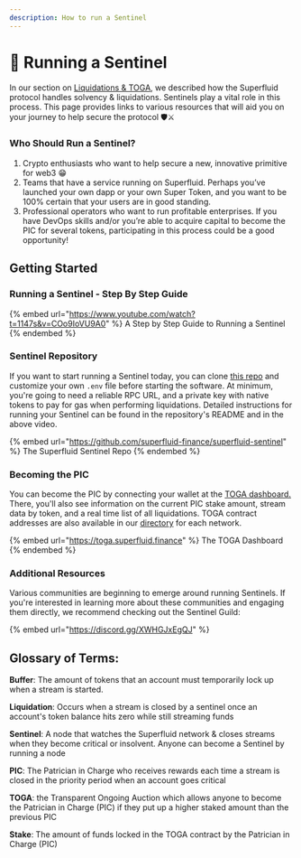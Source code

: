 ```yaml
---
description: How to run a Sentinel
---
```


# 🤖 Running a Sentinel

In our section on [Liquidations & TOGA](liquidations-and-toga.md), we described how the Superfluid protocol handles solvency & liquidations. Sentinels play a vital role in this process. This page provides links to various resources that will aid you on your journey to help secure the protocol 🛡⚔️

### Who Should Run a Sentinel?

1. Crypto enthusiasts who want to help secure a new, innovative primitive for web3 😁
2. Teams that have a service running on Superfluid. Perhaps you’ve launched your own dapp or your own Super Token, and you want to be 100% certain that your users are in good standing.
3. Professional operators who want to run profitable enterprises. If you have DevOps skills and/or you’re able to acquire capital to become the PIC for several tokens, participating in this process could be a good opportunity!

## Getting Started

### Running a Sentinel - Step By Step Guide

{% embed url="https://www.youtube.com/watch?t=1147s&v=COo9IoVU9A0" %}
A Step by Step Guide to Running a Sentinel
{% endembed %}

### Sentinel Repository

If you want to start running a Sentinel today, you can clone [this repo](https://github.com/superfluid-finance/superfluid-sentinel) and customize your own `.env` file before starting the software. At minimum, you're going to need a reliable RPC URL, and a private key with native tokens to pay for gas when performing liquidations. Detailed instructions for running your Sentinel can be found in the repository's README and in the above video.

{% embed url="https://github.com/superfluid-finance/superfluid-sentinel" %}
The Superfluid Sentinel Repo
{% endembed %}

### Becoming the PIC

You can become the PIC by connecting your wallet at the [TOGA dashboard.](https://toga.superfluid.finance/) There, you'll also see information on the current PIC stake amount, stream data by token, and a real time list of all liquidations. TOGA contract addresses are also available in our [directory](../developers/networks.md) for each network.

{% embed url="https://toga.superfluid.finance" %}
The TOGA Dashboard
{% endembed %}

### Additional Resources

Various communities are beginning to emerge around running Sentinels. If you're interested in learning more about these communities and engaging them directly, we recommend checking out the Sentinel Guild:

{% embed url="https://discord.gg/XWHGJxEgQJ" %}

## Glossary of Terms:

**Buffer**: The amount of tokens that an account must temporarily lock up when a stream is started.

**Liquidation**: Occurs when a stream is closed by a sentinel once an account's token balance hits zero while still streaming funds

**Sentinel**: A node that watches the Superfluid network & closes streams when they become critical or insolvent. Anyone can become a Sentinel by running a node

**PIC**: The Patrician in Charge who receives rewards each time a stream is closed in the priority period when an account goes critical

**TOGA**: the Transparent Ongoing Auction which allows anyone to become the Patrician in Charge (PIC) if they put up a higher staked amount than the previous PIC

**Stake**: The amount of funds locked in the TOGA contract by the Patrician in Charge (PIC)
